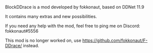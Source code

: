 BlockDDrace is a mod developed by fokkonaut, based on DDNet 11.9

It contains many extras and new possibilities.

If you need any help with the mod, feel free to ping me on Discord: fokkonaut#5556

This mod is no longer worked on, use https://github.com/fokkonaut/F-DDrace/ instead.
